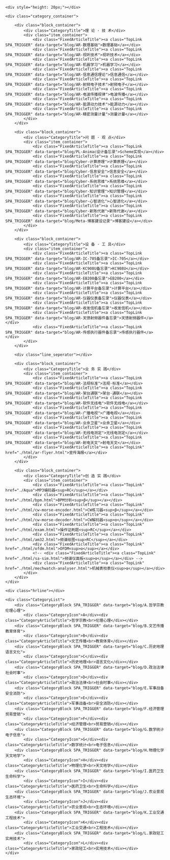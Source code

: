 <style>
#TabSwitchContainer {
    margin: 20px;
}
.TAB_SWITCH {
    margin: 2px;
    padding: 0 10px;
    border: none;
    background-color: #e8f6ff;
    color: #1ea0f0;
    border-radius: 5px;
    height: 30px;
    line-height: 30px;
    font-size: 12px;
    cursor: pointer;
}
.TAB_SWITCH:hover {
    font-weight: bold;
}
.TabSwitchSelected {
    background-color: #1ea0f0;
    color: #fff;
}
.TabSwitchDefault {
    background-color: #f0f0f0;
    color: #666;
}


.TopLink {
    color: #4c566d !important;
    border-bottom: 1px solid #bbc0cc !important;
    font-size: 13px;
    letter-spacing: 0.5px;
    line-height: normal;
    cursor: pointer;
}
.TopLink:hover {
    color: #15e !important;
    text-decoration: none;
    border-bottom: 1px solid #15e !important;
}

.TopArticleTable td {
    text-align: center;
    padding: 8px 0;
}

.CategoryArticleTitle {
    color: #567;
    font-size: 10px;
    line-height: 13px;
    cursor: pointer;
    /* height: 26px; */
    margin-top: 1px;
    letter-spacing: 1px;
    transform: scale(0.8);
}
.CategoryList {
    display: flex;
    flex-wrap: wrap;
    justify-content: center;
    margin: 0 auto;
}
.CategoryBlock {
    display: flex;
    margin: 8px;
    border-radius: 10px;
    justify-content: center;
    align-items: center;
    flex-direction: column;
}
.CategoryIcon {
    display: inline-block;
    width: 26px; height:26px;
    line-height: 26px;
    background: linear-gradient(0deg, #aab6c7, #e6edf5);
    color: #fff;
    text-align: center;
    font-size: 14px;
    font-weight: bold;
    text-shadow: 1px 1px 2px #929aac;
    border-radius: 3px;
    cursor: pointer;
}

.Horizon {
    line-height: 16px;
    margin: 20px auto;
    text-align: center;
    cursor: pointer;
    width: fit-content;
}
.Horizon::after {
    display: block;
    content: "";
    height: 10px;
    background: linear-gradient(180deg, #fff, #f0f1f2);
    margin-top: -6px;
}
.HorizonContent {
    font-size: 16px;
    padding: 0 10px;
    color: #456;
    font-weight: bold;
}


.TopArticleFlex {
    display: flex; flex-wrap: wrap; justify-content: center; align-items: baseline;
    margin: 0px auto;
}



@media(min-width:651px){ /*Desktop*/
    .CategoryTitle {
        width: 100%;
        background: linear-gradient(180deg, #1155ee10, #fff);
        font-size: 13px;
        color: #15e;
        line-height: 1.5;
        padding: 10px 0;
        margin: 0 auto;
        border-radius: 3px;
    }
    .category_container {
        display: flex;
        flex-wrap: wrap;
        justify-content: center;
    }
    .block_container {
        display: flex;
        width: 120px;
        margin: 0 5px 15px 0;
        flex-wrap: wrap;
        flex-direction: column;
        align-items: center;
    }
    .item_container {
        display: flex;
        flex-wrap: wrap;
        flex-direction: column;
        align-items: center;
    }
    .FixedArticleTitle {
        margin: 5px auto;
    }
    .FixedArticleTitle2 {
        margin: 5px 10px;
    }
    .line_seperator {
        display: none;
    }
}
@media(max-width:650px) { /* Mobile */
    .CategoryTitle {
        font-size: 13px;
        color: #15e;
        line-height: 1.5;
        padding: 10px 0;
        margin: 0 auto;
        border-radius: 3px;
    }
    .category_container {
        display: flex;
        flex-wrap: nowrap;
        justify-content: flex-start;
        flex-direction: column;
        align-items: center;
    }
    .block_container {
        display: flex;
        margin: 0 5px 15px 0;
        flex-wrap: wrap;
        flex-direction: column;
        align-items: center;
    }
    .item_container {
        display: flex;
        flex-wrap: wrap;
        flex-direction: row;
        align-items: center;
        justify-content: center;
    }
    .FixedArticleTitle {
        margin: 5px 10px;
    }
    .FixedArticleTitle2 {
        margin: 5px 10px;
    }
    .line_seperator {
        width: 100%;
    }
}

.hrline {
    background: linear-gradient(90deg, #fff, #e7e9ee, #fff); height: 2px; width: 100%; margin: 10px auto 20px auto;
}

</style>


<div class="SectionBody">

    <div style="height: 20px;"></div>

    <div class="category_container">

        <div class="block_container">
            <div class="CategoryTitle">理 论 · 技 术</div>
            <div class="item_container">
                <div class="FixedArticleTitle"><a class="TopLink SPA_TRIGGER" data-target="blog/AR-数理基础">数理基础</a></div>
                <div class="FixedArticleTitle"><a class="TopLink SPA_TRIGGER" data-target="blog/AR-视听技术">视听技术</a></div>
                <div class="FixedArticleTitle"><a class="TopLink SPA_TRIGGER" data-target="blog/AR-机器学习">机器学习</a></div>
                <div class="FixedArticleTitle"><a class="TopLink SPA_TRIGGER" data-target="blog/AR-信息通信理论">信息通信</a></div>
                <div class="FixedArticleTitle"><a class="TopLink SPA_TRIGGER" data-target="blog/AR-射频电子技术">射频电子</a></div>
                <div class="FixedArticleTitle"><a class="TopLink SPA_TRIGGER" data-target="blog/AR-电波传播规律">电波传播</a></div>
                <div class="FixedArticleTitle"><a class="TopLink SPA_TRIGGER" data-target="blog/AR-能源动力技术">能源动力</a></div>
                <div class="FixedArticleTitle"><a class="TopLink SPA_TRIGGER" data-target="blog/AR-精密测量计量">测量计量</a></div>
            </div>
        </div>

        <div class="block_container">
            <div class="CategoryTitle">问 题 · 观 点</div>
            <div class="item_container">
                <div class="FixedArticleTitle"><a class="TopLink SPA_TRIGGER" data-target="blog/PL-Animac设计备忘录">Scheme实现</a></div>
                <div class="FixedArticleTitle"><a class="TopLink SPA_TRIGGER" data-target="blog/Cyber-计算原理">计算原理</a></div>
                <div class="FixedArticleTitle"><a class="TopLink SPA_TRIGGER" data-target="blog/Cyber-信息安全">信息安全</a></div>
                <div class="FixedArticleTitle"><a class="TopLink SPA_TRIGGER" data-target="blog/Cyber-系统思维">系统思维</a></div>
                <div class="FixedArticleTitle"><a class="TopLink SPA_TRIGGER" data-target="blog/Cyber-知识管理">知识管理</a></div>
                <div class="FixedArticleTitle"><a class="TopLink SPA_TRIGGER" data-target="blog/Cyber-心智进化">心智进化</a></div>
                <div class="FixedArticleTitle"><a class="TopLink SPA_TRIGGER" data-target="blog/Cyber-新陈代谢">新陈代谢</a></div>
                <div class="FixedArticleTitle"><a class="TopLink SPA_TRIGGER" data-target="blog/Meta-博客建设记录">博客建设</a></div>
            </div>
        </div>

        <div class="block_container">
            <div class="CategoryTitle">设 备 · 工 具</div>
            <div class="item_container">
                <div class="FixedArticleTitle"><a class="TopLink SPA_TRIGGER" data-target="blog/AR-IC-705备忘录">IC-705</a></div>
                <div class="FixedArticleTitle"><a class="TopLink SPA_TRIGGER" data-target="blog/AR-KC908U备忘录">KC908U</a></div>
                <div class="FixedArticleTitle"><a class="TopLink SPA_TRIGGER" data-target="blog/AR-EB200备忘录">EB200</a></div>
                <div class="FixedArticleTitle"><a class="TopLink SPA_TRIGGER" data-target="blog/AR-计算平台备忘录">计算平台</a></div>
                <div class="FixedArticleTitle"><a class="TopLink SPA_TRIGGER" data-target="blog/AR-仪器仪表备忘录">仪器仪表</a></div>
                <div class="FixedArticleTitle"><a class="TopLink SPA_TRIGGER" data-target="blog/AR-收发信机备忘录">收发信机</a></div>
                <div class="FixedArticleTitle"><a class="TopLink SPA_TRIGGER" data-target="blog/AR-天馈射频器件备忘录">天馈射频器件</a></div>
                <div class="FixedArticleTitle"><a class="TopLink SPA_TRIGGER" data-target="blog/AR-传感执行器件备忘录">传感执行器件</a></div>
            </div>
        </div>

        <div class="line_seperator"></div>

        <div class="block_container">
            <div class="CategoryTitle">业 务 实 践</div>
            <div class="item_container">
                <div class="FixedArticleTitle"><a class="TopLink SPA_TRIGGER" data-target="blog/AR-法规标准">法规·标准</a></div>
                <div class="FixedArticleTitle"><a class="TopLink SPA_TRIGGER" data-target="blog/AR-架台通联">架台·通联</a></div>
                <div class="FixedArticleTitle"><a class="TopLink SPA_TRIGGER" data-target="blog/AR-软件无线电">软件无线电</a></div>
                <div class="FixedArticleTitle"><a class="TopLink SPA_TRIGGER" data-target="blog/AR-广播电视">广播电视</a></div>
                <div class="FixedArticleTitle"><a class="TopLink SPA_TRIGGER" data-target="blog/AR-业余卫星">业余卫星</a></div>
                <div class="FixedArticleTitle"><a class="TopLink SPA_TRIGGER" data-target="blog/AR-无线电测定">无线电测定</a></div>
                <div class="FixedArticleTitle"><a class="TopLink SPA_TRIGGER" data-target="blog/AR-射电天文">射电天文</a></div>
                <div class="FixedArticleTitle"><a class="TopLink" href="./html/ar-flyer.html">宣传海报</a></div>
            </div>
        </div>

        <div class="block_container">
            <div class="CategoryTitle">创 造 实 践</div>
            <div class="item_container">
                <div class="FixedArticleTitle"><a class="TopLink" href="./Aqua">MP3编码器<sup>RC</sup></a></div>
                <div class="FixedArticleTitle"><a class="TopLink" href="./html/bpm.html">BPM分析<sup>β</sup></a></div>
                <div class="FixedArticleTitle"><a class="TopLink" href="./html/cw-morse-encoder.html">CW练习器<sup>β</sup></a></div>
                <div class="FixedArticleTitle"><a class="TopLink" href="./html/cw-morse-decoder.html">CW解码器<sup>α</sup></a></div>
                <div class="FixedArticleTitle"><a class="TopLink" href="./html/exam.html">操作证刷题<sup>RC</sup></a></div>
                <div class="FixedArticleTitle"><a class="TopLink" href="./html/am32.html">频谱绘图<sup>RC</sup></a></div>
                <div class="FixedArticleTitle"><a class="TopLink" href="./html/ofdm.html">OFDM<sup>α</sup></a></div>
                <!-- <div class="FixedArticleTitle"><a class="TopLink" href="./html/sa-sim.html">频谱仪面板<sup>α</sup></a></div> -->
                <div class="FixedArticleTitle"><a class="TopLink" href="./html/mechwatch-analyser.html">机械表校表仪<sup>α</sup></a></div>
            </div>
        </div>
    </div>

    <div class="hrline"></div>

    <div class="CategoryList">
        <div class="CategoryBlock SPA_TRIGGER" data-target="blog/A.哲学宗教伦理心理">
            <div class="CategoryIcon">A</div><div class="CategoryArticleTitle">哲学宗教<br>伦理心理</div></div>
        <div class="CategoryBlock SPA_TRIGGER" data-target="blog/B.文艺传播教育体育">
            <div class="CategoryIcon">B</div><div class="CategoryArticleTitle">文艺传播<br>教育体育</div></div>
        <div class="CategoryBlock SPA_TRIGGER" data-target="blog/C.历史地理语言文化">
            <div class="CategoryIcon">C</div><div class="CategoryArticleTitle">历史地理<br>语言文化</div></div>
        <div class="CategoryBlock SPA_TRIGGER" data-target="blog/D.政治法律社会时事">
            <div class="CategoryIcon">D</div><div class="CategoryArticleTitle">政治法律<br>社会时事</div></div>
        <div class="CategoryBlock SPA_TRIGGER" data-target="blog/E.军事战备安全消防">
            <div class="CategoryIcon">E</div><div class="CategoryArticleTitle">军事战备<br>安全消防</div></div>
        <div class="CategoryBlock SPA_TRIGGER" data-target="blog/F.经济管理贸易营销">
            <div class="CategoryIcon">F</div><div class="CategoryArticleTitle">经济管理<br>贸易营销</div></div>
        <div class="CategoryBlock SPA_TRIGGER" data-target="blog/G.数学统计电子信息">
            <div class="CategoryIcon">G</div><div class="CategoryArticleTitle">数学统计<br>电子信息</div></div>
        <div class="CategoryBlock SPA_TRIGGER" data-target="blog/H.物理化学天文地学">
            <div class="CategoryIcon">H</div><div class="CategoryArticleTitle">物理化学<br>天文地学</div></div>
        <div class="CategoryBlock SPA_TRIGGER" data-target="blog/I.医药卫生生命科学">
            <div class="CategoryIcon">I</div><div class="CategoryArticleTitle">医药卫生<br>生命科学</div></div>
        <div class="CategoryBlock SPA_TRIGGER" data-target="blog/J.农业景观生态环境">
            <div class="CategoryIcon">J</div><div class="CategoryArticleTitle">农业景观<br>生态环境</div></div>
        <div class="CategoryBlock SPA_TRIGGER" data-target="blog/K.工业交通工程技术">
            <div class="CategoryIcon">K</div><div class="CategoryArticleTitle">工业交通<br>工程技术</div></div>
        <div class="CategoryBlock SPA_TRIGGER" data-target="blog/L.家政轻工实用技术">
            <div class="CategoryIcon">L</div><div class="CategoryArticleTitle">家政轻工<br>实用技术</div></div>
    </div>

</div>

<!-- NOTE 目前暂时不需要动态的文章列表。如需重新启用，需要解除`SPA_Render()`过程中`LoadList("blog")`函数调用。 -->
<!--
<div class="Horizon"><span class="HorizonContent" style="font-weight: normal;">其 他 文 章</span></div>
<div id="TabSwitchContainer" style="text-align: center;"></div>
<table class="ArticleListContainer" id="ArticleListContainer"></table>
-->

